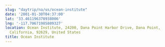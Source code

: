 ```yaml
---
slug: "daytrip/na/us/ocean-institute"
date: '2001-01-30T04:37:00'
lat: '33.461196378938006'
lng: '-117.70671985809327'
location: Ocean Institute, 24200, Dana Point Harbor Drive, Dana Point, Orange County,
  California, 92629, United States
title: Ocean Institute
---
```



